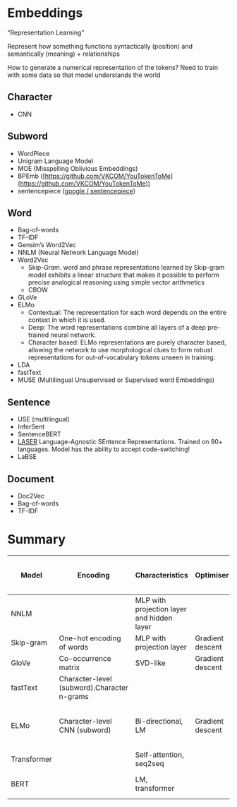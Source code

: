 # Embeddings

“Representation Learning”

Represent how something functions syntactically (position) and semantically (meaning) + relationships

How to generate a numerical representation of the tokens? Need to train with some data so that model understands the world

## Character

- CNN

## Subword

- WordPiece
- Unigram Language Model
- MOE (Misspelling Oblivious Embeddings)
- BPEmb ([https://github.com/VKCOM/YouTokenToMe](https://github.com/VKCOM/YouTokenToMe))
- sentencepiece ([google / sentencepiece](https://github.com/google/sentencepiece))

## Word

- Bag-of-words
- TF-IDF
- Gensim’s Word2Vec
- NNLM (Neural Network Language Model)
- Word2Vec
  - Skip-Gram. word and phrase representations learned by Skip-gram model exhibits a linear structure that makes it possible to perform precise analogical reasoning using simple vector arithmetics
  - CBOW
- GLoVe
- ELMo
  - Contextual: The representation for each word depends on the entire context in which it is used.
  - Deep: The word representations combine all layers of a deep pre-trained neural network.
  - Character based: ELMo representations are purely character based, allowing the network to use morphological clues to form robust representations for out-of-vocabulary tokens unseen in training.
- LDA
- fastText
- MUSE (Multilingual Unsupervised or Supervised word Embeddings)

## Sentence

- USE (multilingual)
- InferSent
- SentenceBERT
- [LASER](https://github.com/facebookresearch/LASER)
  Language-Agnostic SEntence Representations. Trained on 90+ languages. Model has the ability to accept code-switching!
- LaBSE

## Document

- Doc2Vec
- Bag-of-words
- TF-IDF

# Summary

| Model       | Encoding                                    | Characteristics                            | Optimiser        | Word-to-embedding | Available modules trained on    | Getting embeddings             |
| ----------- | ------------------------------------------- | ------------------------------------------ | ---------------- | ----------------- | ------------------------------- | ------------------------------ |
| NNLM        |                                             | MLP with projection layer and hidden layer |                  |                   |                                 |                                |
| Skip-gram   | One-hot encoding of words                   | MLP with projection layer                  | Gradient descent | 1-to-1            | Wikipedia English               | Output                         |
| GloVe       | Co-occurrence matrix                        | SVD-like                                   | Gradient descent | 1-to-1            |                                 | Output                         |
| fastText    | Character-level (subword).Character n-grams |                                            |                  |                   |                                 | ?                              |
| ELMo        | Character-level CNN (subword)               | Bi-directional, LM                         | Gradient descent | 1-to-many         | 5.5B tokens from Wikipedia 1.9B | Aggregate output layers        |
| Transformer |                                             | Self-attention, seq2seq                    |                  |                   |                                 | ?                              |
| BERT        |                                             | LM, transformer                            |                  |                   |                                 | Aggregate encoder stack layers |
